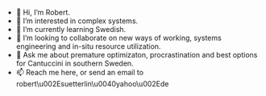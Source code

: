 - 👋 Hi, I’m Robert.
- 👀 I’m interested in complex systems.
- 🌱 I’m currently learning Swedish.
- 💞️ I’m looking to collaborate on new ways of working, systems engineering and in-situ resource utilization.
- 💬 Ask me about premature optimizaton, procrastination and best options for Cantuccini in southern Sweden.
- 📫 Reach me here, or send an email to robert\u002Esuetterlin\u0040yahoo\u002Ede

<!---
rsuett/rsuett is a ✨ special ✨ repository because its `README.md` (this file) appears on your GitHub profile.
You can click the Preview link to take a look at your changes.
--->
